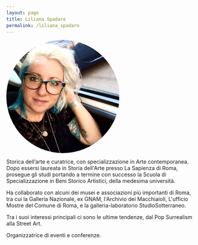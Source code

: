 ```yaml
---
layout: page
title: Liliana Spadaro
permalink: /liliana_spadaro
---
```

<div class=foto>
<style>
img {
border-radius: 50%;
}
</style>
<img src="assets/images/liliana.png" width="300" height="300" align="center">
</div>

Storica dell’arte e curatrice, con specializzazione in Arte contemporanea.
Dopo essersi laureata in Storia dell'Arte presso La Sapienza di Roma, prosegue gli studi portando a termine con successo la Scuola di Specializzazione in Beni Storico Artistici, della medesima università.

Ha collaborato con alcuni dei musei e associazioni più importanti di Roma, tra cui la Galleria Nazionale, ex GNAM, l'Archivio dei Macchiaioli, L'ufficio Mostre del Comune di Roma, e la galleria-laboratorio StudioSotterraneo.

Tra i suoi interessi principali ci sono le ultime tendenze, dal Pop Surrealism alla Street Art.

Organizzatrice di eventi e conferenze.
